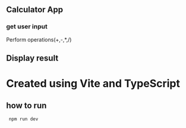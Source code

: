 ## Calculator App

### get user input

Perform operations(+,-,\*,/)

## Display result

# Created using Vite and TypeScript

## how to run

     npm run dev

